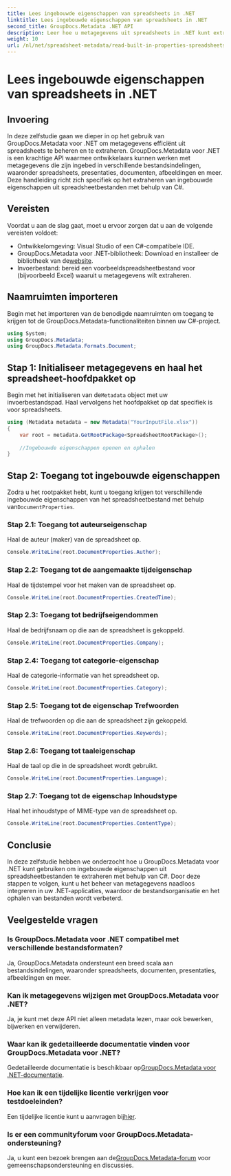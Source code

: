 ```yaml
---
title: Lees ingebouwde eigenschappen van spreadsheets in .NET
linktitle: Lees ingebouwde eigenschappen van spreadsheets in .NET
second_title: GroupDocs.Metadata .NET API
description: Leer hoe u metagegevens uit spreadsheets in .NET kunt extraheren met behulp van GroupDocs.Metadata, waardoor u het documentbeheer en de organisatie in uw toepassingen kunt verbeteren.
weight: 10
url: /nl/net/spreadsheet-metadata/read-built-in-properties-spreadsheets/
---
```


# Lees ingebouwde eigenschappen van spreadsheets in .NET

## Invoering
In deze zelfstudie gaan we dieper in op het gebruik van GroupDocs.Metadata voor .NET om metagegevens efficiënt uit spreadsheets te beheren en te extraheren. GroupDocs.Metadata voor .NET is een krachtige API waarmee ontwikkelaars kunnen werken met metagegevens die zijn ingebed in verschillende bestandsindelingen, waaronder spreadsheets, presentaties, documenten, afbeeldingen en meer. Deze handleiding richt zich specifiek op het extraheren van ingebouwde eigenschappen uit spreadsheetbestanden met behulp van C#.
## Vereisten
Voordat u aan de slag gaat, moet u ervoor zorgen dat u aan de volgende vereisten voldoet:
- Ontwikkelomgeving: Visual Studio of een C#-compatibele IDE.
-  GroupDocs.Metadata voor .NET-bibliotheek: Download en installeer de bibliotheek van de[website](https://releases.groupdocs.com/metadata/net/).
- Invoerbestand: bereid een voorbeeldspreadsheetbestand voor (bijvoorbeeld Excel) waaruit u metagegevens wilt extraheren.

## Naamruimten importeren
Begin met het importeren van de benodigde naamruimten om toegang te krijgen tot de GroupDocs.Metadata-functionaliteiten binnen uw C#-project.
```csharp
using System;
using GroupDocs.Metadata;
using GroupDocs.Metadata.Formats.Document;
```
## Stap 1: Initialiseer metagegevens en haal het spreadsheet-hoofdpakket op
 Begin met het initialiseren van de`Metadata` object met uw invoerbestandspad. Haal vervolgens het hoofdpakket op dat specifiek is voor spreadsheets.
```csharp
using (Metadata metadata = new Metadata("YourInputFile.xlsx"))
{
    var root = metadata.GetRootPackage<SpreadsheetRootPackage>();
    
    //Ingebouwde eigenschappen openen en ophalen
}
```
## Stap 2: Toegang tot ingebouwde eigenschappen
 Zodra u het rootpakket hebt, kunt u toegang krijgen tot verschillende ingebouwde eigenschappen van het spreadsheetbestand met behulp van`DocumentProperties`.
### Stap 2.1: Toegang tot auteurseigenschap
Haal de auteur (maker) van de spreadsheet op.
```csharp
Console.WriteLine(root.DocumentProperties.Author);
```
### Stap 2.2: Toegang tot de aangemaakte tijdeigenschap
Haal de tijdstempel voor het maken van de spreadsheet op.
```csharp
Console.WriteLine(root.DocumentProperties.CreatedTime);
```
### Stap 2.3: Toegang tot bedrijfseigendommen
Haal de bedrijfsnaam op die aan de spreadsheet is gekoppeld.
```csharp
Console.WriteLine(root.DocumentProperties.Company);
```
### Stap 2.4: Toegang tot categorie-eigenschap
Haal de categorie-informatie van het spreadsheet op.
```csharp
Console.WriteLine(root.DocumentProperties.Category);
```
### Stap 2.5: Toegang tot de eigenschap Trefwoorden
Haal de trefwoorden op die aan de spreadsheet zijn gekoppeld.
```csharp
Console.WriteLine(root.DocumentProperties.Keywords);
```
### Stap 2.6: Toegang tot taaleigenschap
Haal de taal op die in de spreadsheet wordt gebruikt.
```csharp
Console.WriteLine(root.DocumentProperties.Language);
```
### Stap 2.7: Toegang tot de eigenschap Inhoudstype
Haal het inhoudstype of MIME-type van de spreadsheet op.
```csharp
Console.WriteLine(root.DocumentProperties.ContentType);
```

## Conclusie
In deze zelfstudie hebben we onderzocht hoe u GroupDocs.Metadata voor .NET kunt gebruiken om ingebouwde eigenschappen uit spreadsheetbestanden te extraheren met behulp van C#. Door deze stappen te volgen, kunt u het beheer van metagegevens naadloos integreren in uw .NET-applicaties, waardoor de bestandsorganisatie en het ophalen van bestanden wordt verbeterd.

## Veelgestelde vragen
### Is GroupDocs.Metadata voor .NET compatibel met verschillende bestandsformaten?
Ja, GroupDocs.Metadata ondersteunt een breed scala aan bestandsindelingen, waaronder spreadsheets, documenten, presentaties, afbeeldingen en meer.
### Kan ik metagegevens wijzigen met GroupDocs.Metadata voor .NET?
Ja, je kunt met deze API niet alleen metadata lezen, maar ook bewerken, bijwerken en verwijderen.
### Waar kan ik gedetailleerde documentatie vinden voor GroupDocs.Metadata voor .NET?
 Gedetailleerde documentatie is beschikbaar op[GroupDocs.Metadata voor .NET-documentatie](https://tutorials.groupdocs.com/metadata/net/).
### Hoe kan ik een tijdelijke licentie verkrijgen voor testdoeleinden?
 Een tijdelijke licentie kunt u aanvragen bij[hier](https://purchase.groupdocs.com/temporary-license/).
### Is er een communityforum voor GroupDocs.Metadata-ondersteuning?
 Ja, u kunt een bezoek brengen aan de[GroupDocs.Metadata-forum](https://forum.groupdocs.com/c/metadata/14) voor gemeenschapsondersteuning en discussies.